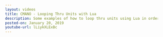 ```yaml
---
layout: videos
title: CMANO - Looping Thru Units with Lua
description: Some examples of how to loop thru units using Lua in order to change things like the mission they are assigned to, or the units loadout.
posted-on: January 20, 2019
youtube-url: lLiykXLExBc
---
```

